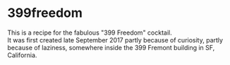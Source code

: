 # 399freedom
This is a recipe for the fabulous "399 Freedom" cocktail.<br>
It was first created late September 2017 partly because of curiosity, partly because of laziness, somewhere inside the 399 Fremont building in SF, California.
